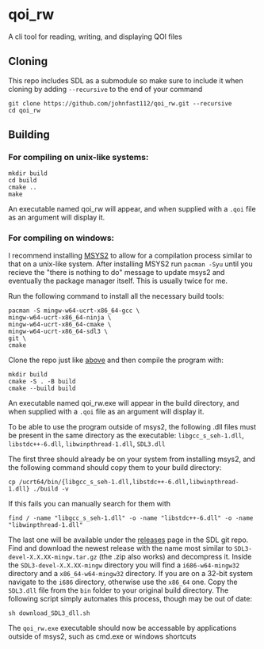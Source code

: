# qoi_rw
A cli tool for reading, writing, and displaying QOI files

## Cloning
This repo includes SDL as a submodule so make sure to include it when cloning by adding `--recursive` to the end of your command
```
git clone https://github.com/johnfast112/qoi_rw.git --recursive
cd qoi_rw
```

## Building
### For compiling on unix-like systems:
```
mkdir build
cd build
cmake ..
make
```
An executable named qoi_rw will appear, and when supplied with a `.qoi` file as an argument will display it.

### For compiling on windows:
I recommend installing [MSYS2](https://www.msys2.org/) to allow for a compilation process similar to that on a unix-like system. After installing MSYS2 run `pacman -Syu` until you recieve the "there is nothing to do" message to update msys2 and eventually the package manager itself. This is usually twice for me.  
  
Run the following command to install all the necessary build tools:
```
pacman -S mingw-w64-ucrt-x86_64-gcc \
mingw-w64-ucrt-x86_64-ninja \
mingw-w64-ucrt-x86_64-cmake \
mingw-w64-ucrt-x86_64-sdl3 \
git \
cmake
```
Clone the repo just like [above](#cloning) and then compile the program with:
```
mkdir build
cmake -S . -B build
cmake --build build
```
An executable named qoi_rw.exe will appear in the build directory, and when supplied with a `.qoi` file as an argument will display it.  
  
To be able to use the program outside of msys2, the following .dll files must be present in the same directory as the executable: `libgcc_s_seh-1.dll`, `libstdc++-6.dll`, `libwinpthread-1.dll`, `SDL3.dll`  
  
The first three should already be on your system from installing msys2, and the following command should copy them to your build directory:
```
cp /ucrt64/bin/{libgcc_s_seh-1.dll,libstdc++-6.dll,libwinpthread-1.dll} ./build -v
```
If this fails you can manually search for them with
```
find / -name "libgcc_s_seh-1.dll" -o -name "libstdc++-6.dll" -o -name "libwinpthread-1.dll"
```

The last one will be available under the [releases](https://github.com/libsdl-org/SDL/releases) page in the SDL git repo. Find and download the newest release with the name most similar to `SDL3-devel-X.X.XX-mingw.tar.gz` (the .zip also works) and decompress it. Inside the `SDL3-devel-X.X.XX-mingw` directory you will find a `i686-w64-mingw32` directory and a `x86_64-w64-mingw32` directory. If you are on a 32-bit system navigate to the `i686` directory, otherwise use the `x86_64` one. Copy the `SDL3.dll` file from the `bin` folder to your original build directory. The following script simply automates this process, though may be out of date:
```
sh download_SDL3_dll.sh
```
  
The `qoi_rw.exe` executable should now be accessable by applications outside of msys2, such as cmd.exe or windows shortcuts

